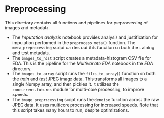 # Preprocessing
This directory contains all functions and pipelines for preprocessing of images and metadata. 
* The _Imputation analysis_ notebook provides analysis and justification for imputation performed in the `preprocess_meta()` function. The `meta_preprocessing` script carries out this function on both the training and test metadata.
* The `images_to_hist` script creates a metadata-histogram CSV file for EDA. This is the pipeline for the _Multivariate EDA_ notebook in the _EDA_ directory.
* The `images_to_array` script runs the `files_to_array()` function on both the _train_ and _test_ JPEG image data. This transforms all images to a single Numpy array, and then pickles it. It utilizes the `concurrent.futures` module for multi-core processing, to improve speeds.
* The `image_preprocessing` script runs the `denoise` function across the raw JPEG data. It uses multicore processing for increased speeds. Note that this script takes many hours to run, despite optimizations.